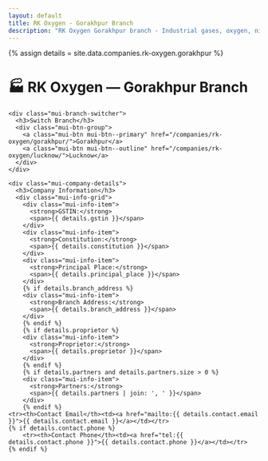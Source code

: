 ```yaml
---
layout: default
title: RK Oxygen - Gorakhpur Branch
description: "RK Oxygen Gorakhpur branch - Industrial gases, oxygen, nitrogen, and welding solutions. GSTIN: 09ABAFR4114P1ZX. Located in GIDA, Gorakhpur, Uttar Pradesh."
---
```


{% assign details = site.data.companies.rk-oxygen.gorakhpur %}

<div class="mui-container">
  <div class="mui-card">
    <h1 class="mui-card-title">🏭 RK Oxygen — Gorakhpur Branch</h1>

    <div class="mui-branch-switcher">
      <h3>Switch Branch</h3>
      <div class="mui-btn-group">
        <a class="mui-btn mui-btn--primary" href="/companies/rk-oxygen/gorakhpur/">Gorakhpur</a>
        <a class="mui-btn mui-btn--outline" href="/companies/rk-oxygen/lucknow/">Lucknow</a>
      </div>
    </div>

    <div class="mui-company-details">
      <h3>Company Information</h3>
      <div class="mui-info-grid">
        <div class="mui-info-item">
          <strong>GSTIN:</strong>
          <span>{{ details.gstin }}</span>
        </div>
        <div class="mui-info-item">
          <strong>Constitution:</strong>
          <span>{{ details.constitution }}</span>
        </div>
        <div class="mui-info-item">
          <strong>Principal Place:</strong>
          <span>{{ details.principal_place }}</span>
        </div>
        {% if details.branch_address %}
        <div class="mui-info-item">
          <strong>Branch Address:</strong>
          <span>{{ details.branch_address }}</span>
        </div>
        {% endif %}
        {% if details.proprietor %}
        <div class="mui-info-item">
          <strong>Proprietor:</strong>
          <span>{{ details.proprietor }}</span>
        </div>
        {% endif %}
        {% if details.partners and details.partners.size > 0 %}
        <div class="mui-info-item">
          <strong>Partners:</strong>
          <span>{{ details.partners | join: ', ' }}</span>
        </div>
        {% endif %}
	<tr><th>Contact Email</th><td><a href="mailto:{{ details.contact.email }}">{{ details.contact.email }}</a></td></tr>
	{% if details.contact.phone %}
		<tr><th>Contact Phone</th><td><a href="tel:{{ details.contact.phone }}">{{ details.contact.phone }}</a></td></tr>
	{% endif %}
</table>
